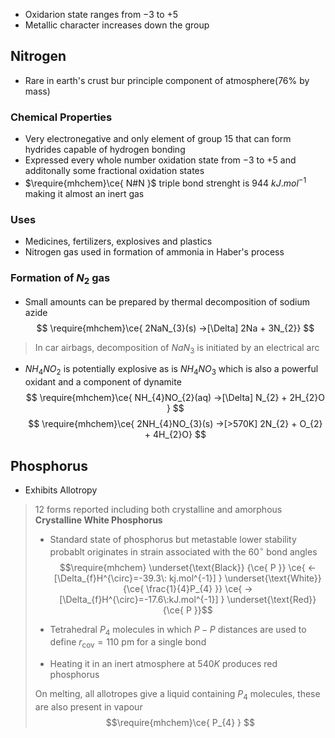 - Oxidarion state ranges from $-3$ to $+5$ 
- Metallic character increases down the group


## Nitrogen

- Rare in earth's crust bur principle component of atmosphere($76$% by mass)

### Chemical Properties 
- Very electronegative and only element of group $15$ that can form hydrides capable of hydrogen bonding 
- Expressed every whole number oxidation state from $-3$ to $+5$ and additonally some fractional oxidation states 
- $\require{mhchem}\ce{ N#N }$ triple bond strenght is $944\: kJ.mol^{-1}$ making it almost an inert gas 

### Uses 
- Medicines, fertilizers, explosives and plastics 
- Nitrogen gas used in formation of ammonia in Haber's process 


### Formation of $N_{2}$ gas 
- Small amounts can be prepared by thermal decomposition of sodium azide
$$
\require{mhchem}\ce{ 2NaN_{3}(s) ->[\Delta] 2Na + 3N_{2}}
$$
>In car airbags, decomposition of $NaN_{3}$ is initiated by an electrical arc 

- $NH_{4}NO_{2}$ is potentially explosive as is $NH_{4}NO_{3}$ which is also a powerful oxidant and a component of dynamite 
$$
\require{mhchem}\ce{ NH_{4}NO_{2}(aq) ->[\Delta] N_{2} + 2H_{2}O }
$$
$$
\require{mhchem}\ce{ 2NH_{4}NO_{3}(s) ->[>570K] 2N_{2} + O_{2} + 4H_{2}O}
$$


## Phosphorus 
- Exhibits Allotropy 
>$12$ forms reported including both crystalline and amorphous 
> **Crystalline White Phosphorus**
> - Standard state of phosphorus but metastable 
> 	lower stability probablt originates in strain associated with the $60^{\circ}$ bond angles 
> 	$$\require{mhchem} \underset{\text{Black}} {\ce{ P }} \ce{ <-[\Delta_{f}H^{\circ}=-39.3\: kj.mol^{-1}] } \underset{\text{White}}{\ce{ \frac{1}{4}P_{4} }} \ce{ ->[\Delta_{f}H^{\circ}=-17.6\:kJ.mol^{-1}] } \underset{\text{Red}} {\ce{ P }}$$
> 	
> - Tetrahedral $P_{4}$ molecules in which $P-P$ distances are used to define $r_{\text{cov}}=110\:\text{pm}$ for a single bond 
> - Heating it in an inert atmosphere at $540K$ produces red phosphorus 
> 
> On melting, all allotropes give a liquid containing $P_{4}$ molecules, these are also present in vapour 
> $$\require{mhchem}\ce{ P_{4} }
$$
